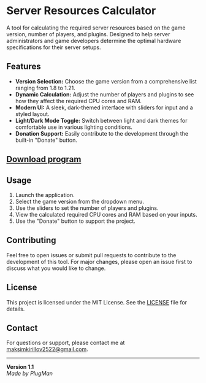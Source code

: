 
# Server Resources Calculator

A tool for calculating the required server resources based on the game version, number of players, and plugins. Designed to help server administrators and game developers determine the optimal hardware specifications for their server setups.

## Features

- **Version Selection:** Choose the game version from a comprehensive list ranging from 1.8 to 1.21.
- **Dynamic Calculation:** Adjust the number of players and plugins to see how they affect the required CPU cores and RAM.
- **Modern UI:** A sleek, dark-themed interface with sliders for input and a styled layout.
- **Light/Dark Mode Toggle:** Switch between light and dark themes for comfortable use in various lighting conditions.
- **Donation Support:** Easily contribute to the development through the built-in "Donate" button.

## [Download program](https://github.com/PlugManYT/SRCalc/releases/latest)

## Usage

1. Launch the application.
2. Select the game version from the dropdown menu.
3. Use the sliders to set the number of players and plugins.
4. View the calculated required CPU cores and RAM based on your inputs.
5. Use the "Donate" button to support the project.

## Contributing

Feel free to open issues or submit pull requests to contribute to the development of this tool. For major changes, please open an issue first to discuss what you would like to change.

## License

This project is licensed under the MIT License. See the [LICENSE](https://github.com/PlugManYT/SRCalc/blob/main/LICENSE) file for details.

## Contact

For questions or support, please contact me at [maksimkirillov2522@gmail.com](mailto:maksimkirillov2522@gmail.com).

---

**Version 1.1**  
*Made by PlugMan*

